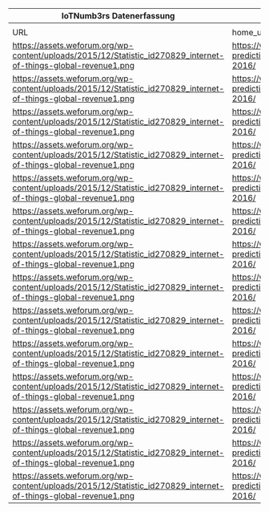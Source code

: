 |IoTNumb3rs Datenerfassung|||||||||||
| ---- | ---- | ---- | ---- | ---- | ---- | ---- | ---- | ---- | ---- | ---- |
||||||||||||
|URL|home_url|filename|device_class|device_count|market_class|market_volume|prognosis_year|publication_year|authorship_class|Dropbox folder|
|https://assets.weforum.org/wp-content/uploads/2015/12/Statistic_id270829_internet-of-things-global-revenue1.png|https://www.weforum.org/agenda/2015/12/5-predictions-for-the-internet-of-things-in-2016/|file41_Statistic_id270829_internet-of-things-global-revenue1.png|||global revenue|750000000|2007|2014|company|Pattoho/20181122-1800|
|https://assets.weforum.org/wp-content/uploads/2015/12/Statistic_id270829_internet-of-things-global-revenue1.png|https://www.weforum.org/agenda/2015/12/5-predictions-for-the-internet-of-things-in-2016/|file41_Statistic_id270829_internet-of-things-global-revenue1.png|||global revenue|1000000000|2008|||Pattoho/20181122-1800|
|https://assets.weforum.org/wp-content/uploads/2015/12/Statistic_id270829_internet-of-things-global-revenue1.png|https://www.weforum.org/agenda/2015/12/5-predictions-for-the-internet-of-things-in-2016/|file41_Statistic_id270829_internet-of-things-global-revenue1.png|||global revenue|1220000000|2009|||Pattoho/20181122-1800|
|https://assets.weforum.org/wp-content/uploads/2015/12/Statistic_id270829_internet-of-things-global-revenue1.png|https://www.weforum.org/agenda/2015/12/5-predictions-for-the-internet-of-things-in-2016/|file41_Statistic_id270829_internet-of-things-global-revenue1.png|||global revenue|1800000000|2010|||Pattoho/20181122-1800|
|https://assets.weforum.org/wp-content/uploads/2015/12/Statistic_id270829_internet-of-things-global-revenue1.png|https://www.weforum.org/agenda/2015/12/5-predictions-for-the-internet-of-things-in-2016/|file41_Statistic_id270829_internet-of-things-global-revenue1.png|||global revenue|2800000000|2011|||Pattoho/20181122-1800|
|https://assets.weforum.org/wp-content/uploads/2015/12/Statistic_id270829_internet-of-things-global-revenue1.png|https://www.weforum.org/agenda/2015/12/5-predictions-for-the-internet-of-things-in-2016/|file41_Statistic_id270829_internet-of-things-global-revenue1.png|||global revenue|3900000000|2012|||Pattoho/20181122-1800|
|https://assets.weforum.org/wp-content/uploads/2015/12/Statistic_id270829_internet-of-things-global-revenue1.png|https://www.weforum.org/agenda/2015/12/5-predictions-for-the-internet-of-things-in-2016/|file41_Statistic_id270829_internet-of-things-global-revenue1.png|||global revenue|4750000000|2013|||Pattoho/20181122-1800|
|https://assets.weforum.org/wp-content/uploads/2015/12/Statistic_id270829_internet-of-things-global-revenue1.png|https://www.weforum.org/agenda/2015/12/5-predictions-for-the-internet-of-things-in-2016/|file41_Statistic_id270829_internet-of-things-global-revenue1.png|||global revenue|5400000000|2014|||Pattoho/20181122-1800|
|https://assets.weforum.org/wp-content/uploads/2015/12/Statistic_id270829_internet-of-things-global-revenue1.png|https://www.weforum.org/agenda/2015/12/5-predictions-for-the-internet-of-things-in-2016/|file41_Statistic_id270829_internet-of-things-global-revenue1.png|||global revenue|5950000000|2015|||Pattoho/20181122-1800|
|https://assets.weforum.org/wp-content/uploads/2015/12/Statistic_id270829_internet-of-things-global-revenue1.png|https://www.weforum.org/agenda/2015/12/5-predictions-for-the-internet-of-things-in-2016/|file41_Statistic_id270829_internet-of-things-global-revenue1.png|||global revenue|6400000000|2016|||Pattoho/20181122-1800|
|https://assets.weforum.org/wp-content/uploads/2015/12/Statistic_id270829_internet-of-things-global-revenue1.png|https://www.weforum.org/agenda/2015/12/5-predictions-for-the-internet-of-things-in-2016/|file41_Statistic_id270829_internet-of-things-global-revenue1.png|||global revenue|6900000000|2017|||Pattoho/20181122-1800|
|https://assets.weforum.org/wp-content/uploads/2015/12/Statistic_id270829_internet-of-things-global-revenue1.png|https://www.weforum.org/agenda/2015/12/5-predictions-for-the-internet-of-things-in-2016/|file41_Statistic_id270829_internet-of-things-global-revenue1.png|||global revenue|7350000000|2018|||Pattoho/20181122-1800|
|https://assets.weforum.org/wp-content/uploads/2015/12/Statistic_id270829_internet-of-things-global-revenue1.png|https://www.weforum.org/agenda/2015/12/5-predictions-for-the-internet-of-things-in-2016/|file41_Statistic_id270829_internet-of-things-global-revenue1.png|||global revenue|7770000000|2019|||Pattoho/20181122-1800|
|https://assets.weforum.org/wp-content/uploads/2015/12/Statistic_id270829_internet-of-things-global-revenue1.png|https://www.weforum.org/agenda/2015/12/5-predictions-for-the-internet-of-things-in-2016/|file41_Statistic_id270829_internet-of-things-global-revenue1.png|||global revenue|8100000000|2020|||Pattoho/20181122-1800|
